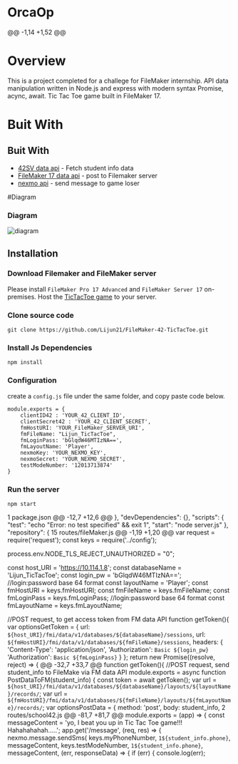 # OrcaOp
@@ -1,14 +1,52 @@
# Overview
This is a project completed for a challege for FileMaker internship. API data manipulation written in Node.js and express with modern syntax Promise, acync, await. Tic Tac Toe game built in FileMaker 17. 

# Buit With
## Buit With
- [42SV data api](https://api.intra.42.fr/apidoc) - Fetch student info data
- [FileMaker 17 data api](https://fmhelp.filemaker.com/docs/17/en/dataapi/index.html) - post to Filemaker server
- [nexmo api](https://dashboard.nexmo.com/getting-started-guide) -  send message to game loser


#Diagram
### Diagram
![diagram](res/apiDiagram.png)


## Installation
### Download Filemaker and FileMaker server
Please install `FileMaker Pro 17 Advanced` and `FileMaker Server 17` on-premises. 
Host the [TicTacToe game](https://github.com/Lijun21/FileMaker-42-TicTacToe/blob/master/TicTacToeGame.fmp12) to your server.

### Clone source code
```shell
git clone https://github.com/Lijun21/FileMaker-42-TicTacToe.git
```

### Install Js Dependencies
```
npm install
```

### Configuration
create a `config.js` file under the same folder, and copy paste code below.
```
module.exports = {
    clientID42 : 'YOUR_42_CLIENT_ID',
    clientSecret42 : 'YOUR_42_CLIENT_SECRET',
    fmHostURI: 'YOUR_FileMaker_SERVER_URI',
    fmFileName: "Lijun_TicTacToe",
    fmLoginPass: 'bGlqdW46MTIzNA==',
    fmLayoutName: 'Player',
    nexmoKey: 'YOUR_NEXMO_KEY',
    nexmoSecret: 'YOUR_NEXMO_SECRET',
    testModeNumber: '12013713874'
}
```

### Run the server
```
npm start
```




  1  package.json 
@@ -12,7 +12,6 @@
  },
  "devDependencies": {},
  "scripts": {
    "test": "echo \"Error: no test specified\" && exit 1",
    "start": "node server.js"
  },
  "repository": {
  15  routes/fileMaker.js 
@@ -1,19 +1,20 @@
var request = require('request');
const keys = require('../config');

process.env.NODE_TLS_REJECT_UNAUTHORIZED = "0";

const host_URI = 'https://10.114.1.8';
const databaseName = 'Lijun_TicTacToe';
const login_pw = 'bGlqdW46MTIzNA=='; //login:password base 64 format
const layoutName = 'Player';
const fmHostURI = keys.fmHostURI;
const fmFileName = keys.fmFileName;
const fmLoginPass = keys.fmLoginPass; //login:password base 64 format
const fmLayoutName = keys.fmLayoutName;

//POST request, to get access token from FM data API
function getToken(){
    var optionsGetToken = {
        url: `${host_URI}/fmi/data/v1/databases/${databaseName}/sessions`,
        url: `${fmHostURI}/fmi/data/v1/databases/${fmFileName}/sessions`,
        headers: {
            'Content-Type': 'application/json',
            'Authorization': `Basic ${login_pw}`
            'Authorization': `Basic ${fmLoginPass}`
        }
    };
    return new Promise((resolve, reject) => {
@@ -32,7 +33,7 @@ function getToken(){
//POST request, send student_info to FileMake via FM data API
module.exports = async function PostDataToFM(student_info) {
    const token = await getToken();
    var url = `${host_URI}/fmi/data/v1/databases/${databaseName}/layouts/${layoutName}/records/`;
    var url = `${fmHostURI}/fmi/data/v1/databases/${fmFileName}/layouts/${fmLayoutName}/records/`;
    var optionsPostData = {
      method: 'post',
      body: student_info,
  2  routes/school42.js 
@@ -81,7 +81,7 @@ module.exports = (app) => {
    const messageContent = 'yo, I beat you up in Tic Tac Toe game!!! Hahahahahah.....';
    app.get('/message', (req, res) => {
        nexmo.message.sendSms(
            keys.myPhoneNumber, `1${student_info.phone}`, messageContent,
            keys.testModeNumber, `1${student_info.phone}`, messageContent,
                (err, responseData) => {
                if (err) {
                    console.log(err);
